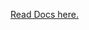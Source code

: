 <a href="https://github.com/AjayShukla007/rtspStreamFrontend/blob/main/ApiDocumentation.md">Read Docs here.</a>